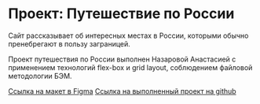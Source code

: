 # Проект: Путешествие по России

Сайт рассказывает об интересных местах в России, которыми обычно пренебрегают в пользу заграницей.  

Проект путешествия по России выполнен Назаровой Анастасией с применением технологий flex-box и grid layout, соблюдением файловой методологии БЭМ.

[Ссылка на макет в Figma](https://www.figma.com/file/5S2WSbEFL6awjVWJ0NWL8Q/Sprint-3_-Russia-_-desktop-mobile?node-id=28503%3A0)
[Ссылка на выполненный проект на github](https://github.com/HappyWrites/russian-travel)

